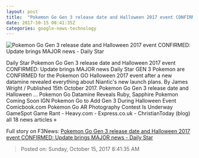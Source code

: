 ```yaml
---
layout: post
title:  "Pokemon Go Gen 3 release date and Halloween 2017 event CONFIRMED: Update brings MAJOR news - Daily Star"
date: 2017-10-15 08:41:35Z
categories: google-news-technology
---
```


![Pokemon Go Gen 3 release date and Halloween 2017 event CONFIRMED: Update brings MAJOR news - Daily Star](http://cdn.images.dailystar.co.uk/dynamic/184/photos/768000/936x622/1106768.jpg)

Daily Star Pokemon Go Gen 3 release date and Halloween 2017 event CONFIRMED: Update brings MAJOR news Daily Star GEN 3 Pokemon are CONFIRMED for the Pokemon GO Halloween 2017 event after a new datamine revealed everything about Niantic's new launch plans. By James Wright / Published 15th October 2017. Pokemon Go Gen 3 release date and Halloween ... Pokemon Go Datamine Reveals Ruby, Sapphire Pokemon Coming Soon IGN Pokemon Go to Add Gen 3 During Halloween Event Comicbook.com Pokemon Go AR Photography Contest Is Underway GameSpot Game Rant - Heavy.com - Express.co.uk - ChristianToday (blog) all 18 news articles »


Full story on F3News: [Pokemon Go Gen 3 release date and Halloween 2017 event CONFIRMED: Update brings MAJOR news - Daily Star](http://www.f3nws.com/n/RbmjXB)

> Posted on: Sunday, October 15, 2017 8:41:35 AM
